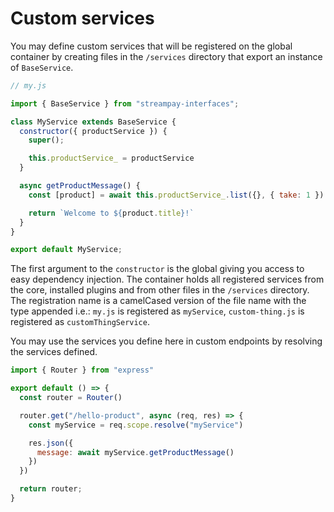 # Custom services

You may define custom services that will be registered on the global container by creating files in the `/services` directory that export an instance of `BaseService`.

```js
// my.js

import { BaseService } from "streampay-interfaces";

class MyService extends BaseService {
  constructor({ productService }) {
    super();

    this.productService_ = productService
  }

  async getProductMessage() {
    const [product] = await this.productService_.list({}, { take: 1 })

    return `Welcome to ${product.title}!`
  }
}

export default MyService;
```

The first argument to the `constructor` is the global giving you access to easy dependency injection. The container holds all registered services from the core, installed plugins and from other files in the `/services` directory. The registration name is a camelCased version of the file name with the type appended i.e.: `my.js` is registered as `myService`, `custom-thing.js` is registered as `customThingService`.

You may use the services you define here in custom endpoints by resolving the services defined.

```js
import { Router } from "express"

export default () => {
  const router = Router()

  router.get("/hello-product", async (req, res) => {
    const myService = req.scope.resolve("myService")

    res.json({
      message: await myService.getProductMessage()
    })
  })

  return router;
}
```
